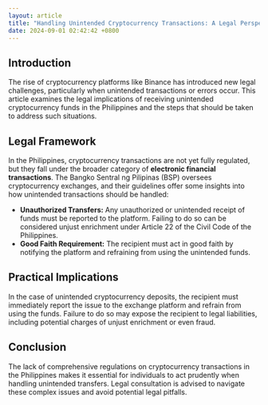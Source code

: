 ```yaml
---
layout: article
title: "Handling Unintended Cryptocurrency Transactions: A Legal Perspective in the Philippines"
date: 2024-09-01 02:42:42 +0800
---
```


<h2>Introduction</h2>
<p>The rise of cryptocurrency platforms like Binance has introduced new legal challenges, particularly when unintended transactions or errors occur. This article examines the legal implications of receiving unintended cryptocurrency funds in the Philippines and the steps that should be taken to address such situations.</p>
<h2>Legal Framework</h2>
<p>In the Philippines, cryptocurrency transactions are not yet fully regulated, but they fall under the broader category of <strong>electronic financial transactions</strong>. The Bangko Sentral ng Pilipinas (BSP) oversees cryptocurrency exchanges, and their guidelines offer some insights into how unintended transactions should be handled:</p>
<ul>
<li><strong>Unauthorized Transfers:</strong> Any unauthorized or unintended receipt of funds must be reported to the platform. Failing to do so can be considered unjust enrichment under Article 22 of the Civil Code of the Philippines.</li>
<li><strong>Good Faith Requirement:</strong> The recipient must act in good faith by notifying the platform and refraining from using the unintended funds.</li>
</ul>
<h2>Practical Implications</h2>
<p>In the case of unintended cryptocurrency deposits, the recipient must immediately report the issue to the exchange platform and refrain from using the funds. Failure to do so may expose the recipient to legal liabilities, including potential charges of unjust enrichment or even fraud.</p>
<h2>Conclusion</h2>
<p>The lack of comprehensive regulations on cryptocurrency transactions in the Philippines makes it essential for individuals to act prudently when handling unintended transfers. Legal consultation is advised to navigate these complex issues and avoid potential legal pitfalls.</p>